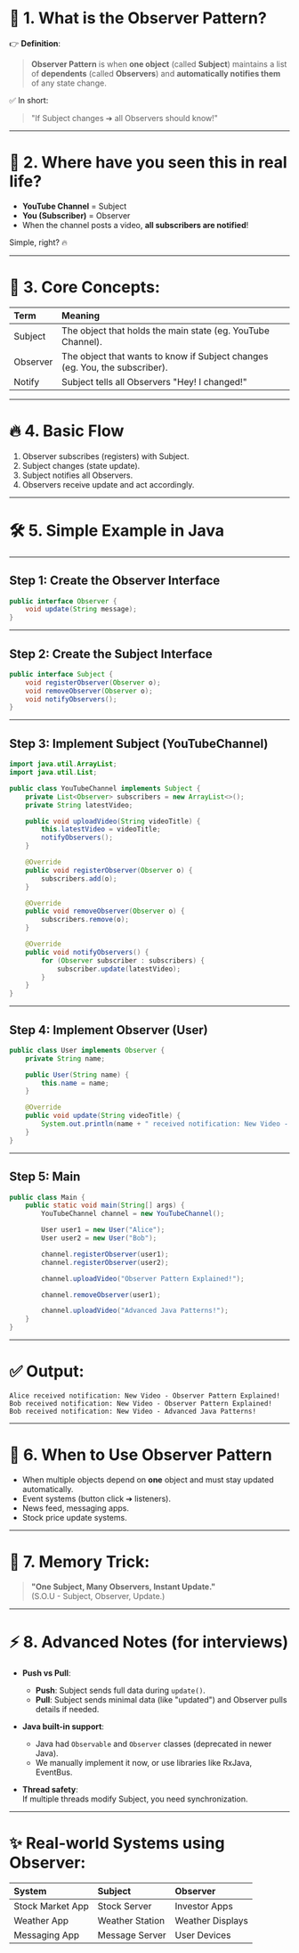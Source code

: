 # 📖 1. What is the Observer Pattern?

👉 **Definition**:
> **Observer Pattern** is when **one object** (called **Subject**) maintains a list of **dependents** (called **Observers**) and **automatically notifies them** of any state change.

✅ In short:
> "If Subject changes ➔ all Observers should know!"

---

# 🧠 2. Where have you seen this in real life?

- **YouTube Channel** = Subject
- **You (Subscriber)** = Observer
- When the channel posts a video, **all subscribers are notified**!

Simple, right? 🔥

---

# 🎯 3. Core Concepts:

| Term | Meaning |
|:---|:---|
| Subject | The object that holds the main state (eg. YouTube Channel). |
| Observer | The object that wants to know if Subject changes (eg. You, the subscriber). |
| Notify | Subject tells all Observers "Hey! I changed!" |

---

# 🔥 4. Basic Flow

1. Observer subscribes (registers) with Subject.
2. Subject changes (state update).
3. Subject notifies all Observers.
4. Observers receive update and act accordingly.

---

# 🛠️ 5. Simple Example in Java

---

## Step 1: Create the Observer Interface

```java
public interface Observer {
    void update(String message);
}
```

---

## Step 2: Create the Subject Interface

```java
public interface Subject {
    void registerObserver(Observer o);
    void removeObserver(Observer o);
    void notifyObservers();
}
```

---

## Step 3: Implement Subject (YouTubeChannel)

```java
import java.util.ArrayList;
import java.util.List;

public class YouTubeChannel implements Subject {
    private List<Observer> subscribers = new ArrayList<>();
    private String latestVideo;

    public void uploadVideo(String videoTitle) {
        this.latestVideo = videoTitle;
        notifyObservers();
    }

    @Override
    public void registerObserver(Observer o) {
        subscribers.add(o);
    }

    @Override
    public void removeObserver(Observer o) {
        subscribers.remove(o);
    }

    @Override
    public void notifyObservers() {
        for (Observer subscriber : subscribers) {
            subscriber.update(latestVideo);
        }
    }
}
```

---

## Step 4: Implement Observer (User)

```java
public class User implements Observer {
    private String name;

    public User(String name) {
        this.name = name;
    }

    @Override
    public void update(String videoTitle) {
        System.out.println(name + " received notification: New Video - " + videoTitle);
    }
}
```

---

## Step 5: Main

```java
public class Main {
    public static void main(String[] args) {
        YouTubeChannel channel = new YouTubeChannel();

        User user1 = new User("Alice");
        User user2 = new User("Bob");

        channel.registerObserver(user1);
        channel.registerObserver(user2);

        channel.uploadVideo("Observer Pattern Explained!");

        channel.removeObserver(user1);

        channel.uploadVideo("Advanced Java Patterns!");
    }
}
```

---

# ✅ Output:

```
Alice received notification: New Video - Observer Pattern Explained!
Bob received notification: New Video - Observer Pattern Explained!
Bob received notification: New Video - Advanced Java Patterns!
```

---

# 🎯 6. When to Use Observer Pattern

- When multiple objects depend on **one** object and must stay updated automatically.
- Event systems (button click ➔ listeners).
- News feed, messaging apps.
- Stock price update systems.

---

# 🧠 7. Memory Trick:

> **"One Subject, Many Observers, Instant Update."**  
> (S.O.U - Subject, Observer, Update.)

---

# ⚡ 8. Advanced Notes (for interviews)

- **Push vs Pull**:
    - **Push**: Subject sends full data during `update()`.
    - **Pull**: Subject sends minimal data (like "updated") and Observer pulls details if needed.

- **Java built-in support**:
    - Java had `Observable` and `Observer` classes (deprecated in newer Java).
    - We manually implement it now, or use libraries like RxJava, EventBus.

- **Thread safety**:  
  If multiple threads modify Subject, you need synchronization.

---

# ✨ Real-world Systems using Observer:

| System | Subject | Observer |
|:---|:---|:---|
| Stock Market App | Stock Server | Investor Apps |
| Weather App | Weather Station | Weather Displays |
| Messaging App | Message Server | User Devices |

